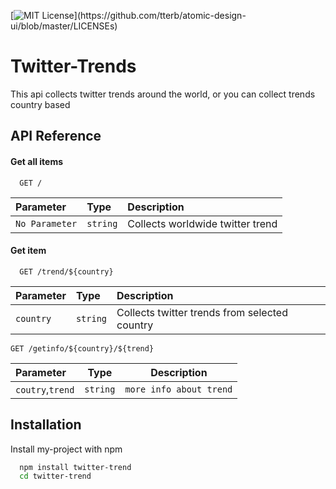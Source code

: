 



[![MIT License](https://img.shields.io/apm/l/atomic-design-ui.svg?)](https://github.com/tterb/atomic-design-ui/blob/master/LICENSEs)



# Twitter-Trends

This api collects twitter trends around the world, or you can collect trends country based 


## API Reference

#### Get all items

```http
  GET /
```

| Parameter | Type     | Description                |
| :-------- | :------- | :------------------------- |
| `No Parameter` | `string` | Collects worldwide twitter trend |

#### Get item

```http
  GET /trend/${country}
```

| Parameter | Type     | Description                       |
| :-------- | :------- | :-------------------------------- |
| `country` | `string` | Collects twitter trends from selected country |

```http
GET /getinfo/${country}/${trend}
```
|Parameter | Type | Description |
|:---------|------|-------------|
|`coutry`,`trend`  |`string`|`more info about trend`|



## Installation

Install my-project with npm

```bash
  npm install twitter-trend
  cd twitter-trend
```
    